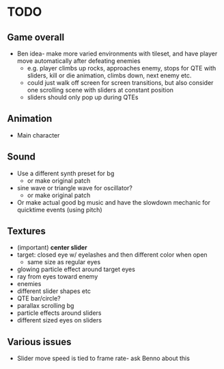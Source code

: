 # TODO


## Game overall
- Ben idea- make more varied environments with tileset, and have player move automatically after defeating enemies
	- e.g. player climbs up rocks, approaches enemy, stops for QTE with sliders, kill or die animation, climbs down, next enemy etc.
	- could just walk off screen for screen transitions, but also consider one scrolling scene with sliders at constant position
	- sliders should only pop up during QTEs

## Animation
- Main character

## Sound
- Use a different synth preset for bg
	- or make original patch
- sine wave or triangle wave for oscillator?
	- or make original patch
- Or make actual good bg music and have the slowdown mechanic for quicktime events (using pitch)

## Textures
- (important) **center slider**
- target: closed eye w/ eyelashes and then different color when open
	- same size as regular eyes
- glowing particle effect around target eyes
- ray from eyes toward enemy
- enemies
- different slider shapes etc
- QTE bar/circle?
- parallax scrolling bg
- particle effects around sliders
- different sized eyes on sliders


## Various issues
- Slider move speed is tied to frame rate- ask Benno about this